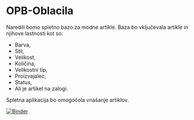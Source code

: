 # OPB-Oblacila
Naredili bomo spletno bazo za modne artikle. Baza bo vključevala artikle in njihove lastnosti kot so:
* Barva,
* Stil,
* Velikost,
* Količina,
* Velikostni tip,
* Proizvajalec,
* Status,
* Ali je artikel na zalogi.

Spletna aplikacija bo omogočola vnašanje artiklov.

[![Binder](https://mybinder.org/badge_logo.svg)](https://mybinder.org/v2/gh/justinraisp/OPB-Oblacila/main?urlpath=proxy%2F8080)
